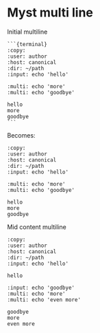 # Myst multi line

Initial multiline

````
```{terminal}
:copy:
:user: author
:host: canonical
:dir: ~/path
:input: echo 'hello'

:multi: echo 'more'
:multi: echo 'goodbye'

hello
more
goodbye
```
````

Becomes:

```{terminal}
:copy:
:user: author
:host: canonical
:dir: ~/path
:input: echo 'hello'

:multi: echo 'more'
:multi: echo 'goodbye'

hello
more
goodbye
```

Mid content multiline

```{terminal}
:copy:
:user: author
:host: canonical
:dir: ~/path
:input: echo 'hello'

hello

:input: echo 'goodbye'
:multi: echo 'more'
:multi: echo 'even more'

goodbye
more
even more
```
